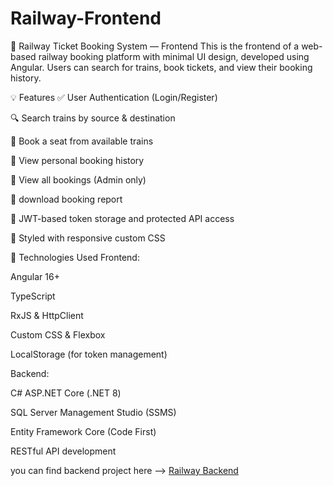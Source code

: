 # Railway-Frontend
🚆 Railway Ticket Booking System — Frontend
This is the frontend of a web-based railway  booking platform with minimal UI design, developed using Angular.
Users can search for trains, book tickets, and view their booking history.

💡 Features
✅ User Authentication (Login/Register)

🔍 Search trains by source & destination

🎫 Book a seat from available trains

📄 View personal booking history

🧾 View all bookings (Admin only)

🧾 download booking report

🔐 JWT-based token storage and protected API access

💅 Styled with responsive custom CSS

🔧 Technologies Used
Frontend:

Angular 16+

TypeScript

RxJS & HttpClient

Custom CSS & Flexbox

LocalStorage (for token management)


Backend:

C# ASP.NET Core (.NET 8)

SQL Server Management Studio (SSMS)

Entity Framework Core (Code First)

RESTful API development 

you can find backend project here --> 
[Railway Backend](https://github.com/S1nnersBl4de/Railway-Backend)


